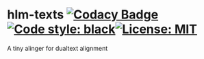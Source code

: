 # hlm-texts [![Codacy Badge](https://api.codacy.com/project/badge/Grade/31c6bcb6723942a3bb12474cd7e74dac)](https://app.codacy.com/gh/ffreemt/hlm-texts?utm_source=github.com&utm_medium=referral&utm_content=ffreemt/hlm-texts&utm_campaign=Badge_Grade)[![Code style: black](https://img.shields.io/badge/code%20style-black-000000.svg)](https://github.com/psf/black)[![License: MIT](https://img.shields.io/badge/License-MIT-yellow.svg)](https://opensource.org/licenses/MIT)

A tiny alinger for dualtext alignment
